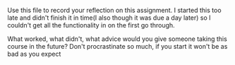 Use this file to record your reflection on this assignment. 
I started this too late and didn't finish it in time(I also though it was due a day later) so I couldn't get all the functionality in on the first go through.

What worked, what didn't, what advice would you give someone taking this course in the future?
Don't procrastinate so much, if you start it won't be as bad as you expect